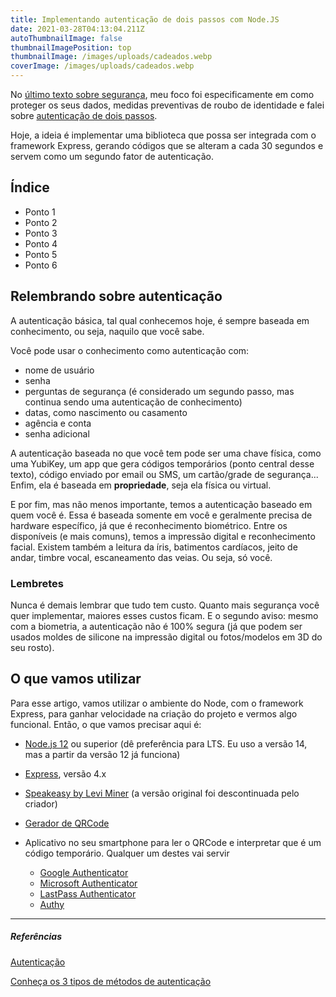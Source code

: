 ```yaml
---
title: Implementando autenticação de dois passos com Node.JS
date: 2021-03-28T04:13:04.211Z
autoThumbnailImage: false
thumbnailImagePosition: top
thumbnailImage: /images/uploads/cadeados.webp
coverImage: /images/uploads/cadeados.webp
---
```

No [último texto sobre segurança](https://leocarvalho.dev/posts/porque-precisamos-de-seguranca-da-informacao/), meu foco foi especificamente em como proteger os seus dados, medidas preventivas de roubo de identidade e falei sobre [autenticação de dois passos](https://leocarvalho.dev/posts/porque-precisamos-de-seguranca-da-informacao/#autentica%c3%a7%c3%a3o-de-dois-fatores).

Hoje, a ideia é implementar uma biblioteca que possa ser integrada com o framework Express, gerando códigos que se alteram a cada 30 segundos e servem como um segundo fator de autenticação.

## Índice

* Ponto 1
* Ponto 2
* Ponto 3
* Ponto 4
* Ponto 5
* Ponto 6

## Relembrando sobre autenticação

A autenticação básica, tal qual conhecemos hoje, é sempre baseada em conhecimento, ou seja, naquilo que você sabe.

Você pode usar o conhecimento como autenticação com:

* nome de usuário
* senha
* perguntas de segurança (é considerado um segundo passo, mas continua sendo uma autenticação de conhecimento)
* datas, como nascimento ou casamento
* agência e conta
* senha adicional

A autenticação baseada no que você tem pode ser uma chave física, como uma YubiKey, um app que gera códigos temporários (ponto central desse texto), código enviado por email ou SMS, um cartão/grade de segurança... Enfim, ela é baseada em **propriedade**, seja ela física ou virtual.

E por fim, mas não menos importante, temos a autenticação baseado em quem você é. Essa é baseada somente em você e geralmente precisa de hardware específico, já que é reconhecimento biométrico. Entre os disponíveis (e mais comuns), temos a impressão digital e reconhecimento facial. Existem também a leitura da íris, batimentos cardíacos, jeito de andar, timbre vocal, escaneamento das veias. Ou seja, só você.

### Lembretes

Nunca é demais lembrar que tudo tem custo. Quanto mais segurança você quer implementar, maiores esses custos ficam. E o segundo aviso: mesmo com a biometria, a autenticação não é 100% segura (já que podem ser usados moldes de silicone na impressão digital ou fotos/modelos em 3D do seu rosto).

## O que vamos utilizar

Para esse artigo, vamos utilizar o ambiente do Node, com o framework Express, para ganhar velocidade na criação do projeto e vermos algo funcional. Então, o que vamos precisar aqui é:

* [Node.js 12](https://nodejs.org/en/) ou superior (dê preferência para LTS. Eu uso a versão 14, mas a partir da versão 12 já funciona)
* [Express](https://expressjs.com/), versão 4.x
* [Speakeasy by Levi Miner](https://www.npmjs.com/package/@levminer/speakeasy) (a versão original foi descontinuada pelo criador)
* [Gerador de QRCode](https://www.npmjs.com/package/qrcode)
* Aplicativo no seu smartphone para ler o QRCode e interpretar que é um código temporário. Qualquer um destes vai servir

  * [Google Authenticator](https://support.google.com/accounts/answer/1066447?co=GENIE.Platform%3DAndroid&hl=pt-BR)
  * [Microsoft Authenticator](https://www.microsoft.com/pt-br/account/authenticator)
  * [LastPass Authenticator](https://lastpass.com/auth/)
  * [Authy](https://authy.com/)



- - -

##### Referências

[Autenticação](https://pt.wikipedia.org/wiki/Autentica%C3%A7%C3%A3o)

[Conheça os 3 tipos de métodos de autenticação](http://segurancaemsimplesatos.com.br/blog/conheca-os-3-tipos-de-metodos-de-autenticacao)